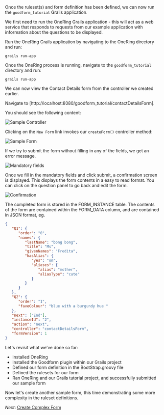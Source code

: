 Once the ruleset(s) and form definition has been defined, we can now run the `goodform_tutorial` Grails application.

We first need to run the OneRing Grails application - this will act as a web service that responds to requests from our
example application with information about the questions to be displayed.

Run the OneRing Grails application by navigating to the OneRing directory and run:

    grails run-app

Once the OneRing process is running, navigate to the `goodform_tutorial` directory and run:

    grails run-app

We can now view the Contact Details form from the controller we created earlier.

Navigate to [http://localhost:8080/goodform_tutorial/contactDetailsForm].

You should see the following content:

![Sample Controller](##sample-controller.png##)

Clicking on the `New Form` link invokes our `createForm()` controller method:

![Sample Form](##sample-form.png##)

If we try to submit the form without filling in any of the fields, we get an error message.

![Mandatory fields](##mandatory-fields.png##)

Once we fill in the mandatory fields and click submit, a confirmation screen is displayed. This displays the form contents
in a easy to read format. You can click on the question panel to go back and edit the form.

![Confirmation](##form-confirmation.png##)

The completed form is stored in the FORM_INSTANCE table.  The contents of the form are contained
within the FORM_DATA column, and are contained in JSON format, eg.

```json
{
   "Q1": {
      "order": "0",
      "names": {
         "lastName": "bong bong",
         "title": "Ms",
         "givenNames": "Fredita",
         "hasAlias": {
            "yes": "on",
            "aliases": {
               "alias": "mother",
               "aliasType": "cute"
            }
         }
      }
   },
   "Q2": {
      "order": "1",
      "faveColour": "blue with a burgundy hue "
   },
   "next": ["End"],
   "instanceId": "2",
   "action": "next",
   "controller": "contactDetailsForm",
   "formVersion": 1
}
```

Let's revisit what we've done so far:

* Installed OneRing
* Installed the Goodform plugin within our Grails project
* Defined our form definition in the BootStrap.groovy file
* Defined the rulesets for our form
* Ran OneRing and our Grails tutorial project, and successfully submitted our sample form

Now let's create another sample form, this time demonstrating some more complexity in the ruleset definitions.

_Next_: [Create Complex Form](##06-CreateComplexForm.md##)

